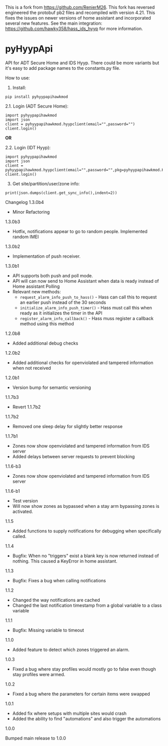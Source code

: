 This is a fork from https://github.com/RenierM26. This fork has reversed engineered the protobuf pb2 files and recompiled with version 4.21. This fixes the issues on newer versions of home assistant and incorporated several new features. See the main integration: https://github.com/hawky358/hass_ids_hyyp for more information.

# pyHyypApi
API for ADT Secure Home and IDS Hyyp. There could be more variants but it's easy to add package names to the constants.py file.


How to use:

  1. Install:

```pip install pyhyypapihawkmod```

  2.1. Login (ADT Secure Home):
```
import pyhyypapihawkmod
import json
client = pyhyypapihawkmod.hyypclient(email="",password="")
client.login()
```

**OR**

  2.2. Login (IDT Hyyp):

```
import pyhyypapihawkmod
import json
client = pyhyypapihawkmod.hyypclient(email="",password="",pkg=pyhyypapihawkmod.HyypPkg.IDS_HYYP_GENERIC.value)
client.login()

```


3. Get site/partition/user/zone info:

```
print(json.dumps(client.get_sync_info(),indent=2))

```

Changelog 
1.3.0b4
- Minor Refactoring

1.3.0b3
- Hotfix, notifications appear to go to random people. Implemented random IMEI

1.3.0b2
- Implementation of push receiver.

1.3.0b1
- API supports both push and poll mode.
- API will can now send to Home Assistant when data is ready instead of Home assistant Polling
- Relevant new methods:
  - `request_alarm_info_push_to_hass()` - Hass can call this to request an earlier push instead of the 30 seconds
  - `initialize_alarm_info_push_timer()` - Hass must call this when ready as it initializes the timer in the API
  - `register_alarm_info_callback()` - Hass muss register a callback method using this method


1.2.0b8
- Added additional debug checks

1.2.0b2
- Added additional checks for openviolated and tampered information when not received

1.2.0b1
- Version bump for semantic versioning 

1.1.7b3
- Revert 1.1.7b2

1.1.7b2
- Removed one sleep delay for slightly better response

1.1.7b1

- Zones now show openviolated and tampered information from IDS server
- Added delays between server requests to prevent blocking

1.1.6-b3
- Zones now show openviolated and tampered information from IDS server

1.1.6-b1
- Test version
- Will now show zones as bypassed when a stay arm bypassing zones is activated.

1.1.5
- Added functions to supply notifications for debugging when specifically called.

1.1.4
- Bugfix: When no "triggers" exist a blank key is now returned instead of nothing. This caused a KeyError in home assistant.

1.1.3
- Bugfix: Fixes a bug when calling notifications

1.1.2
- Changed the way notifications are cached
- Changed the last notification timestamp from a global variable to a class variable

1.1.1
- Bugfix: Missing variable to timeout

1.1.0
- Added feature to detect which zones triggered an alarm.


1.0.3
- Fixed a bug where stay profiles would mostly go to false even though stay profiles were armed.

1.0.2
- Fixed a bug where the parameters for certain items were swapped

1.0.1

- Added fix where setups with multiple sites would crash
- Added the ability to find "automations" and also trigger the automations

1.0.0

Bumped main release to 1.0.0